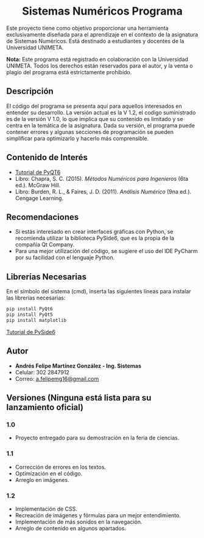 <h1 align="center">Sistemas Numéricos Programa</h1>

Este proyecto tiene como objetivo proporcionar una herramienta exclusivamente diseñada para el aprendizaje en el contexto de la asignatura de Sistemas Numéricos. Está destinado a estudiantes y docentes de la Universidad UNIMETA.

**Nota:** Este programa está registrado en colaboración con la Universidad UNIMETA. Todos los derechos están reservados para el autor, y la venta o plagio del programa está estrictamente prohibido.

## Descripción

El código del programa se presenta aquí para aquellos interesados en entender su desarrollo. La versión actual es la V 1.2, el codigo suministrado es de la versión V 1.0, lo que implica que su contenido es limitado y se centra en la temática de la asignatura. Dada su versión, el programa puede contener errores y algunas secciones de programación se pueden simplificar para optimizarlo y hacerlo más comprensible.

## Contenido de Interés

- [Tutorial de PyQT6](https://www.pythonguis.com/tutorials/pyqt6-creating-your-first-window/)
- Libro: Chapra, S. C. (2015). *Métodos Numéricos para Ingenieros* (6ta ed.). McGraw Hill.
- Libro: Burden, R. L., & Faires, J. D. (2011). *Análisis Numérico* (9na ed.). Cengage Learning.

## Recomendaciones

- Si estás interesado en crear interfaces gráficas con Python, se recomienda utilizar la biblioteca PySide6, que es la propia de la compañía Qt Company.
- Para una mejor utilización del código, se sugiere el uso del IDE PyCharm por su facilidad con el lenguaje Python.

## Librerías Necesarias

En el símbolo del sistema (cmd), inserta las siguientes líneas para instalar las librerías necesarias:

```bash
pip install PyQt6
pip install PyQt5
pip install matplotlib
```

[Tutorial de PySide6](https://www.pythonguis.com/pyside6-tutorial/)

## Autor

- **Andrés Felipe Martínez González - Ing. Sistemas**
- Celular: 302 2847912
- Correo: a.felipemg16@gmail.com

## Versiones (Ninguna está lista para su lanzamiento oficial)

### 1.0
- Proyecto entregado para su demostración en la feria de ciencias.

### 1.1
- Corrección de errores en los textos.
- Optimización en el código.
- Arreglo en imágenes.

### 1.2
- Implementación de CSS.
- Recreación de imágenes y fórmulas para un mejor entendimiento.
- Implementación de más sonidos en la navegación.
- Arreglo de contenido en algunos apartados.
